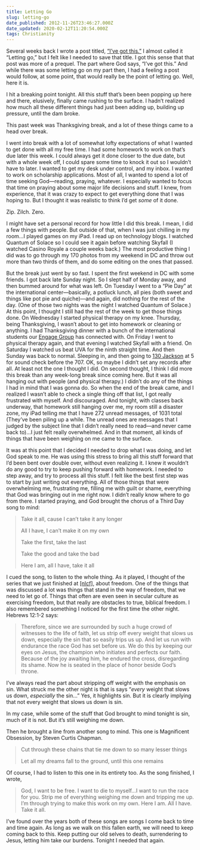```yaml
---
title: Letting Go
slug: letting-go
date_published: 2012-11-26T23:46:27.000Z
date_updated: 2020-02-12T11:20:54.000Z
tags: Christianity
---
```


Several weeks back I wrote a post titled, [“I’ve got this.”](/2012/10/27/ive-got-this/) I almost called it “Letting go,” but I felt like I needed to save that title. I got this sense that that post was more of a prequel. The part where God says, “I’ve got this.” And while there was some letting go on my part then, I had a feeling a post would follow, at some point, that would really be the point of letting go. Well, here it is.

I hit a breaking point tonight. All this stuff that’s been been popping up here and there, elusively, finally came rushing to the surface. I hadn’t realized how much all these different things had just been adding up, building up pressure, until the dam broke.

This past week was Thanksgiving break, and a lot of these things came to a head over break.

I went into break with a lot of somewhat lofty expectations of what I wanted to get done with all my free time. I had some homework to work on that’s due later this week. I could always get it done closer to the due date, but with a whole week off, I could spare some time to knock it out so I wouldn’t have to later. I wanted to get my desk under control, and my inbox. I wanted to work on scholarship applications. Most of all, I wanted to spend a lot of time seeking God—reading, praying, whatever. I especially wanted to focus that time on praying about some major life decisions and stuff. I knew, from experience, that it was crazy to expect to get everything done that I was hoping to. But I thought it was realistic to think I’d get *some* of it done.

Zip. Zilch. Zero.

I might have set a personal record for how little I did this break. I mean, I did a few things with people. But outside of that, when I was just chilling in my room…I played games on my iPad. I read up on technology blogs. I watched Quantum of Solace so I could see it again before watching Skyfall (I watched Casino Royale a couple weeks back.) The most productive thing I did was to go through my 170 photos from my weekend in DC and throw out more than two thirds of them, and do some editing on the ones that passed.

But the break just went by so fast. I spent the first weekend in DC with some friends. I got back late Sunday night. So I slept half of Monday away, and then bummed around for what was left. On Tuesday I went to a “Pie Day” at the international center—basically, a potluck lunch, all pies (both sweet and things like pot pie and quiche)—and again, did nothing for the rest of the day. (One of those two nights was the night I watched Quantum of Solace.) At this point, I thought I still had the rest of the week to get those things done. On Wednesday I started physical therapy on my knee. Thursday, being Thanksgiving, I wasn’t about to get into homework or cleaning or anything. I had Thanksgiving dinner with a bunch of the international students our [Engage Group](http://nlcf.net/get-involved/engage-groups/) has connected with. On Friday I went to physical therapy again, and that evening I watched Skyfall with a friend. On Saturday I watched us beat UVA for the ninth straight time. And then Sunday was back to normal. Sleeping in, and then going to [130 Jackson](http://nlcf.net/about-us/spaces/) at 5 for sound check before the 707. OK, so maybe I didn’t set any records after all. At least not the one I thought I did. On second thought, I think I did more this break than any week-long break since coming here. But it was all hanging out with people (and physical therapy.) I didn’t do any of the things I had in mind that I was gonna do. So when the end of the break came, and I realized I wasn’t able to check a single thing off that list, I got really frustrated with myself. And discouraged. And tonight, with classes back underway, that homework still hanging over me, my room still a disaster zone, my iPad telling me that I have 272 unread messages, of 1031 total (They’ve been piling up a while. The unread ones are messages that I judged by the subject line that I didn’t really need to read—and never came back to)…I just felt really overwhelmed. And in that moment, all kinds of things that have been weighing on me came to the surface.

It was at this point that I decided I needed to drop what I was doing, and let God speak to me. He was using this stress to bring all this stuff forward that I’d been bent over double over, without even realizing it. I knew it wouldn’t do any good to try to keep pushing forward with homework. I needed to step away, and try to process all this stuff. I felt like the best first step was to start by just writing out everything. All of those things that were overwhelming me, frustrating me, filling me with guilt or shame, everything that God was bringing out in me right now. I didn’t really know where to go from there. I started praying, and God brought the chorus of a Third Day song to mind:

> Take it all, cause I can’t take it any longer
> 
> All I have, I can’t make it on my own
> 
> Take the first, take the last
> 
> Take the good and take the bad
> 
> Here I am, all I have, take it all

I cued the song, to listen to the whole thing. As it played, I thought of the series that we just finished at [[nlcf]](http://nlcf.net), about freedom. One of the things that was discussed a lot was things that stand in the way of freedom, that we need to let go of. Things that often are even seen in secular culture as exercising freedom, but that really are obstacles to true, biblical freedom. I also remembered something I noticed for the first time the other night. Hebrews 12:1-2 says:

> Therefore, since we are surrounded by such a huge crowd of witnesses to the life of faith, let us strip off every weight that slows us down, especially the sin that so easily trips us up. And let us run with endurance the race God has set before us. We do this by keeping our eyes on Jesus, the champion who initiates and perfects our faith. Because of the joy awaiting him, he endured the cross, disregarding its shame. Now he is seated in the place of honor beside God’s throne.

I’ve always read the part about stripping off weight with the emphasis on sin. What struck me the other night is that is says “*every* weight that slows us down, *especially* the sin…” Yes, it highlights sin. But it is clearly implying that not every weight that slows us down is sin.

In my case, while some of the stuff that God brought to mind tonight is sin, much of it is not. But it’s still weighing me down.

Then he brought a line from another song to mind. This one is Magnificent Obsession, by Steven Curtis Chapman.

> Cut through these chains that tie me down to so many lesser things
> 
> Let all my dreams fall to the ground, until this one remains

Of course, I had to listen to this one in its entirety too. As the song finished, I wrote,

> God, I want to be free. I want to die to myself…I want to run the race for you. Strip me of everything weighing me down and tripping me up. I’m through trying to make this work on my own. Here I am. All I have. Take it all.

I’ve found over the years both of these songs are songs I come back to time and time again. As long as we walk on this fallen earth, we will need to keep coming back to this. Keep putting our old selves to death, surrendering to Jesus, letting him take our burdens. Tonight I needed that again.
